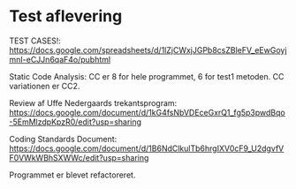 # Test aflevering
TEST CASES!: https://docs.google.com/spreadsheets/d/1lZjCWxjJGPb8csZBleFV_eEwGoyjmnI-eCJJn6qaF4o/pubhtml

Static Code Analysis:
CC er 8 for hele programmet, 6 for test1 metoden. CC variationen er CC2.

Review af Uffe Nedergaards trekantsprogram: https://docs.google.com/document/d/1kG4fsNbVDEceGxrQ1_fg5p3pwdBqo-5EmMlzdpKpzR0/edit?usp=sharing

Coding Standards Document:
https://docs.google.com/document/d/1B6NdClkulTb6hrgIXV0cF9_U2dgvfVF0VWkWBhSXWWc/edit?usp=sharing

Programmet er blevet refactoreret.
